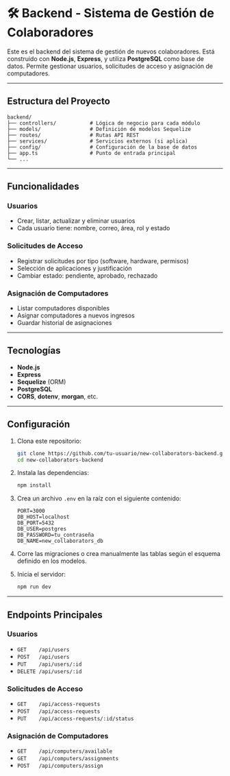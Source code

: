 # 🛠️ Backend - Sistema de Gestión de Colaboradores

Este es el backend del sistema de gestión de nuevos colaboradores. Está construido con **Node.js**, **Express**, y utiliza **PostgreSQL** como base de datos. Permite gestionar usuarios, solicitudes de acceso y asignación de computadores.

---

## Estructura del Proyecto

```
backend/
├── controllers/           # Lógica de negocio para cada módulo
├── models/                # Definición de modelos Sequelize
├── routes/                # Rutas API REST
├── services/              # Servicios externos (si aplica)
├── config/                # Configuración de la base de datos
├── app.ts                 # Punto de entrada principal
└── ...
```

---

## Funcionalidades

### Usuarios
- Crear, listar, actualizar y eliminar usuarios
- Cada usuario tiene: nombre, correo, área, rol y estado

### Solicitudes de Acceso
- Registrar solicitudes por tipo (software, hardware, permisos)
- Selección de aplicaciones y justificación
- Cambiar estado: pendiente, aprobado, rechazado

### Asignación de Computadores
- Listar computadores disponibles
- Asignar computadores a nuevos ingresos
- Guardar historial de asignaciones

---

## Tecnologías

- **Node.js**
- **Express**
- **Sequelize** (ORM)
- **PostgreSQL**
- **CORS**, **dotenv**, **morgan**, etc.

---

## Configuración

1. Clona este repositorio:
   ```bash
   git clone https://github.com/tu-usuario/new-collaborators-backend.git
   cd new-collaborators-backend
   ```

2. Instala las dependencias:
   ```bash
   npm install
   ```

3. Crea un archivo `.env` en la raíz con el siguiente contenido:

   ```
   PORT=3000
   DB_HOST=localhost
   DB_PORT=5432
   DB_USER=postgres
   DB_PASSWORD=tu_contraseña
   DB_NAME=new_collaborators_db
   ```

4. Corre las migraciones o crea manualmente las tablas según el esquema definido en los modelos.

5. Inicia el servidor:
   ```bash
   npm run dev
   ```

---

## Endpoints Principales

### Usuarios
- `GET    /api/users`
- `POST   /api/users`
- `PUT    /api/users/:id`
- `DELETE /api/users/:id`

### Solicitudes de Acceso
- `GET    /api/access-requests`
- `POST   /api/access-requests`
- `PUT    /api/access-requests/:id/status`

### Asignación de Computadores
- `GET    /api/computers/available`
- `GET    /api/computers/assignments`
- `POST   /api/computers/assign`

